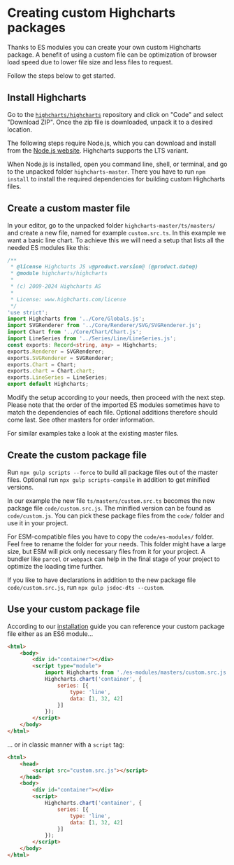 Creating custom Highcharts packages
===================================

Thanks to ES modules you can create your own custom Highcharts package.
A benefit of using a custom file can be optimization of browser load speed due
to lower file size and less files to request.

Follow the steps below to get started.



Install Highcharts
------------------

Go to the [`highcharts/highcharts`](https://github.com/highcharts/highcharts)
repository and click on "Code" and select "Download ZIP". Once the zip file is
downloaded, unpack it to a desired location.

The following steps require Node.js, which you can download and install from the
[Node.js website](https://nodejs.org/en/). Highcharts supports the LTS variant.

When Node.js is installed, open you command line, shell, or terminal, and go to
the unpacked folder `highcharts-master`. There you have to run `npm install` to
install the required dependencies for building custom Highcharts files.



Create a custom master file
---------------------------

In your editor, go to the unpacked folder `highcharts-master/ts/masters/` and
create a new file, named for example `custom.src.ts`. In this example we want a
basic line chart. To achieve this we will need a setup that lists all the needed
ES modules like this:

```ts
/**
 * @license Highcharts JS v@product.version@ (@product.date@)
 * @module highcharts/highcharts
 *
 * (c) 2009-2024 Highcharts AS
 *
 * License: www.highcharts.com/license
 */
'use strict';
import Highcharts from '../Core/Globals.js';
import SVGRenderer from '../Core/Renderer/SVG/SVGRenderer.js';
import Chart from '../Core/Chart/Chart.js';
import LineSeries from '../Series/Line/LineSeries.js';
const exports: Record<string, any> = Highcharts;
exports.Renderer = SVGRenderer;
exports.SVGRenderer = SVGRenderer;
exports.Chart = Chart;
exports.chart = Chart.chart;
exports.LineSeries = LineSeries;
export default Highcharts;
```

Modify the setup according to your needs, then proceed with the next step.
Please note that the order of the imported ES modules sometimes have to match
the dependencies of each file. Optional additions therefore should come last.
See other masters for order information.

For similar examples take a look at the existing master files.



Create the custom package file
------------------------------

Run `npx gulp scripts --force` to build all package files out of the master
files. Optional run `npx gulp scripts-compile` in addition to get minified
versions.

In our example the new file `ts/masters/custom.src.ts` becomes the new package
file `code/custom.src.js`. The minified version can be found as
`code/custom.js`. You can pick these package files from the `code/` folder and
use it in your project.

For ESM-compatible files you have to copy the `code/es-modules/` folder. Feel
free to rename the folder for your needs. This folder might have a large size,
but ESM will pick only necessary files from it for your project. A bundler like
`parcel` or `webpack` can help in the final stage of your project to optimize
the loading time further.

If you like to have declarations in addition to the new package file
`code/custom.src.js`, run `npx gulp jsdoc-dts --custom`.



Use your custom package file
----------------------------

According to our [installation](https://www.highcharts.com/docs/getting-started/installation.md) guide you can reference your
custom package file either as an ES6 module...

```html
<html>
    <body>
        <div id="container"></div>
        <script type="module">
            import Highcharts from './es-modules/masters/custom.src.js';
            Highcharts.chart('container', {
                series: [{
                    type: 'line',
                    data: [1, 32, 42]
                }]
            });
        </script>
    </body>
</html>
```

... or in classic manner with a `script` tag:

```html
<html>
    <head>
        <script src="custom.src.js"></script>
    </head>
    <body>
        <div id="container"></div>
        <script>
            Highcharts.chart('container', {
                series: [{
                    type: 'line',
                    data: [1, 32, 42]
                }]
            });
        </script>
    </body>
</html>
```
